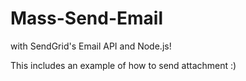 # Mass-Send-Email
with SendGrid's Email API and Node.js!

This includes an example of how to send attachment :)
